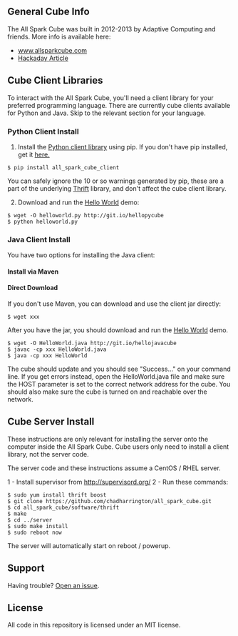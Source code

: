 ## General Cube Info

The All Spark Cube was built in 2012-2013 by Adaptive Computing and friends. More 
info is available here:
* www.allsparkcube.com
* [Hackaday Article](http://hackaday.com/2012/10/21/4096-leds-means-the-biggest-led-cube-ever/)

## Cube Client Libraries

To interact with the All Spark Cube, you'll need a client library for your 
preferred programming language. There are currently cube clients available for 
Python and Java. Skip to the relevant section for your language.

### Python Client Install

1. Install the [Python client library](https://pypi.python.org/pypi/all_spark_cube_client/)
using pip. If you don't have pip installed, get it 
[here.](http://www.pip-installer.org/en/latest/installing.html)

`$ pip install all_spark_cube_client`

You can safely ignore the 10 or so warnings generated by pip, these are a 
part of the underlying [Thrift](http://thrift.apache.org/) library, and don't
affect the cube client library.

2. Download and run the [Hello World](https://github.com/chadharrington/all_spark_cube/blob/master/software/clients/python_client/examples/helloworld.py) demo:

```
$ wget -O helloworld.py http://git.io/hellopycube
$ python helloworld.py
```


### Java Client Install

You have two options for installing the Java client:

#### Install via Maven

#### Direct Download 
If you don't use Maven, you can download and use the client jar directly:

`$ wget xxx`

After you have the jar, you should download and run the [Hello World](https://github.com/chadharrington/all_spark_cube/blob/master/software/clients/java_client/examples/HelloWorld.java) demo. 

```
$ wget -O HelloWorld.java http://git.io/hellojavacube
$ javac -cp xxx HelloWorld.java
$ java -cp xxx HelloWorld
```
The cube should update and you should see "Success..." on your command line. If 
you get errors instead, open the HelloWorld.java file and make sure the HOST 
parameter is set to the correct network address for the cube. You should also 
make sure the cube is turned on and reachable over the network.


## Cube Server Install
These instructions are only relevant for installing the server onto the computer 
inside the All Spark Cube. Cube users only need to install a client library, not
the server code.

The server code and these instructions assume a CentOS / RHEL server.

1 - Install supervisor from http://supervisord.org/
2 - Run these commands:

```    
$ sudo yum install thrift boost
$ git clone https://github.com/chadharrington/all_spark_cube.git
$ cd all_spark_cube/software/thrift
$ make
$ cd ../server
$ sudo make install
$ sudo reboot now
```

The server will automatically start on reboot / powerup.

## Support

Having trouble? [Open an issue](https://github.com/chadharrington/all_spark_cube/issues).

## License

All code in this repository is licensed under an MIT license.

